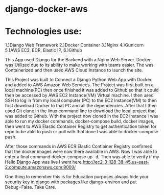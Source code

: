 # django-docker-aws
Technologies use:
================
1.)Django Web Framework
2.)Docker Container
3.)Nginx
4.)Gunicorn
5.)AWS EC2, ECR, Elastic IP, 
6.)Github


This App used Django for the Backend with a Nginx Web Server. Docker was Utilized due to its ability to make working with teams easier. The was Containerized and then used AWS Cloud Instance to launch the site.

This Project was built to Connect a Django Python Web App with Docker and added to AWS Amazon Web Services.
The Project was first built on a local machine(PC) then once finished it was added to Github so that it could then be accessed by AWS EC2 Instance(VM) Virtual machine. I then used SSH to log in from my local computer (PC) to the EC2 Instance(VM) to then first download Docker to that PC and all the dependencies. After that I then used Git clone <myrepo> in the linux command line to download the local project that was added to Github. With the project now cloned in the EC2 instance I was able to run my docker commands, docker-compose build, docker images, then went to AWS Elastic Container Registry to get authentication token for repo to be able to push or pull with that done I was able to docker-compose push. 

After those commands in AWS ECR Elastic Contiainer Registry confirmed that the docker images were now there available in AWS. Now I was able to enter a final command docker-compose up -d.
Then was able to verify if my Hello Django App was live I went here:http://ec2-3-128-38-45.us-east-2.compute.amazonaws.com:8000/

One thing to remember this is for Education purposes always hide your security key in django with packages like django-environ and put Debug=False. 
Take Care.
